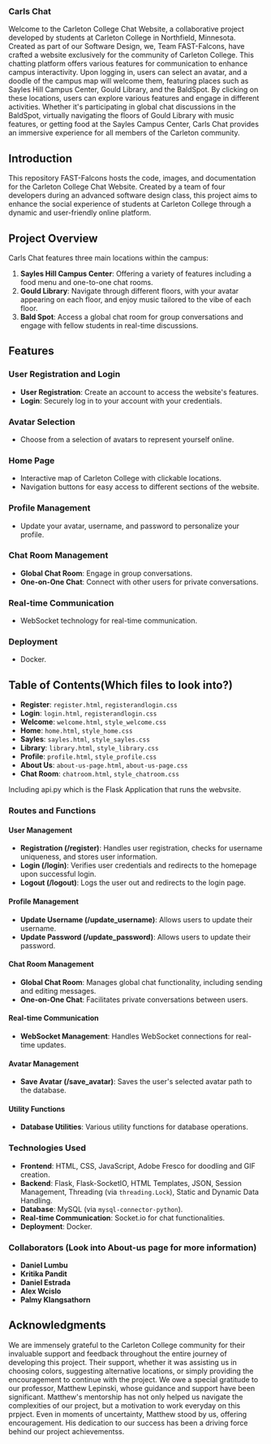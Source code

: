 ### Carls Chat

Welcome to the Carleton College Chat Website, a collaborative project developed by students at Carleton College in Northfield, Minnesota. Created as part of our Software Design, we, Team FAST-Falcons, have crafted a website exclusively for the community of Carleton College. This chatting platform offers various features for communication to enhance campus interactivity. Upon logging in, users can select an avatar, and a doodle of the campus map will welcome them, featuring places such as Sayles Hill Campus Center, Gould Library, and the BaldSpot. By clicking on these locations, users can explore various features and engage in different activities. Whether it's participating in global chat discussions in the BaldSpot, virtually navigating the floors of Gould Library with music features, or getting food at the Sayles Campus Center, Carls Chat provides an immersive experience for all members of the Carleton community.

## Introduction

This repository FAST-Falcons hosts the code, images, and documentation for the Carleton College Chat Website. Created by a team of four developers during an advanced software design class, this project aims to enhance the social experience of students at Carleton College through a dynamic and user-friendly online platform.

## Project Overview

Carls Chat features three main locations within the campus:

1. **Sayles Hill Campus Center**: Offering a variety of features including a food menu and one-to-one chat rooms.
2. **Gould Library**: Navigate through different floors, with your avatar appearing on each floor, and enjoy music tailored to the vibe of each floor.
3. **Bald Spot**: Access a global chat room for group conversations and engage with fellow students in real-time discussions.

## Features

### User Registration and Login

- **User Registration**: Create an account to access the website's features.
- **Login**: Securely log in to your account with your credentials.

### Avatar Selection

- Choose from a selection of avatars to represent yourself online.

### Home Page 

- Interactive map of Carleton College with clickable locations.
- Navigation buttons for easy access to different sections of the website.

### Profile Management

- Update your avatar, username, and password to personalize your profile.

### Chat Room Management

- **Global Chat Room**: Engage in group conversations.
- **One-on-One Chat**: Connect with other users for private conversations.

### Real-time Communication

- WebSocket technology for real-time communication.

### Deployment

- Docker.

## Table of Contents(Which files to look into?)

- **Register**: `register.html`, `registerandlogin.css`
- **Login**: `login.html`, `registerandlogin.css`
- **Welcome**: `welcome.html`, `style_welcome.css`
- **Home**: `home.html`, `style_home.css`
- **Sayles**: `sayles.html`, `style_sayles.css`
- **Library**: `library.html`, `style_library.css`
- **Profile**: `profile.html`, `style_profile.css`
- **About Us**: `about-us-page.html`, `about-us-page.css`
- **Chat Room**: `chatroom.html`, `style_chatroom.css`

Including api.py which is the Flask Application that runs the webvsite.

### Routes and Functions

#### User Management

- **Registration (/register)**: Handles user registration, checks for username uniqueness, and stores user information.
- **Login (/login)**: Verifies user credentials and redirects to the homepage upon successful login.
- **Logout (/logout)**: Logs the user out and redirects to the login page.

#### Profile Management

- **Update Username (/update_username)**: Allows users to update their username.
- **Update Password (/update_password)**: Allows users to update their password.

#### Chat Room Management

- **Global Chat Room**: Manages global chat functionality, including sending and editing messages.
- **One-on-One Chat**: Facilitates private conversations between users.

#### Real-time Communication

- **WebSocket Management**: Handles WebSocket connections for real-time updates.

#### Avatar Management

- **Save Avatar (/save_avatar)**: Saves the user's selected avatar path to the database.

#### Utility Functions

- **Database Utilities**: Various utility functions for database operations.

### Technologies Used

- **Frontend**: HTML, CSS, JavaScript, Adobe Fresco for doodling and GIF creation.
- **Backend**: Flask, Flask-SocketIO, HTML Templates, JSON, Session Management, Threading (via `threading.Lock`), Static and Dynamic Data Handling.
- **Database**: MySQL (via `mysql-connector-python`).
- **Real-time Communication**: Socket.io for chat functionalities.
- **Deployment**: Docker.

### Collaborators (Look into About-us page for more information)

- **Daniel Lumbu**
- **Kritika Pandit**
- **Daniel Estrada**
- **Alex Wcislo**
- **Palmy Klangsathorn**


## Acknowledgments

We are immensely grateful to the Carleton College community for their invaluable support and feedback throughout the entire journey of developing this project. Their support, whether it was assisting us in choosing colors, suggesting alternative locations, or simply providing the encouragement to continue with the project. We owe a special gratitude to our professor, Matthew Lepinski, whose guidance and support have been significant. Matthew's mentorship has not only helped us navigate the complexities of our project, but a motivation to work everyday on this prpject. Even in moments of uncertainty, Matthew stood by us, offering encouragement. His dedication to our success has been a driving force behind our project achievementss.
